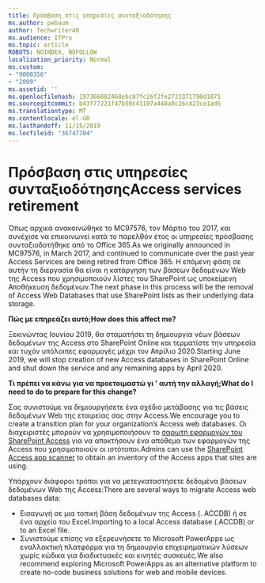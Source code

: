 ```yaml
---
title: Πρόσβαση στις υπηρεσίες συνταξιοδότησης
ms.author: pebaum
author: Techwriter40
ms.audience: ITPro
ms.topic: article
ROBOTS: NOINDEX, NOFOLLOW
localization_priority: Normal
ms.custom:
- "9000356"
- "2009"
ms.assetid: ''
ms.openlocfilehash: 197366882468ebc87fc26f2fe2733371790d1871
ms.sourcegitcommit: b43f77221f47b50c41197a448a9c26c423ce1ad5
ms.translationtype: MT
ms.contentlocale: el-GR
ms.lasthandoff: 11/15/2019
ms.locfileid: "36747784"
---
```

# <a name="access-services-retirement"></a><span data-ttu-id="12aef-102">Πρόσβαση στις υπηρεσίες συνταξιοδότησης</span><span class="sxs-lookup"><span data-stu-id="12aef-102">Access services retirement</span></span>

<span data-ttu-id="12aef-103">Όπως αρχικά ανακοινώθηκε το MC97576, τον Μάρτιο του 2017, και συνέχισε να επικοινωνεί κατά το παρελθόν έτος οι υπηρεσίες πρόσβασης συνταξιοδοτήθηκε από το Office 365.</span><span class="sxs-lookup"><span data-stu-id="12aef-103">As we originally announced in MC97576, in March 2017, and continued to communicate over the past year Access Services are being retired from Office 365.</span></span> <span data-ttu-id="12aef-104">Η επόμενη φάση σε αυτήν τη διεργασία θα είναι η κατάργηση των βάσεων δεδομένων Web της Access που χρησιμοποιούν λίστες του SharePoint ως υποκείμενη Αποθήκευση δεδομένων.</span><span class="sxs-lookup"><span data-stu-id="12aef-104">The next phase in this process will be the removal of Access Web Databases that use SharePoint lists as their underlying data storage.</span></span>

<span data-ttu-id="12aef-105">**Πώς με επηρεάζει αυτό;**</span><span class="sxs-lookup"><span data-stu-id="12aef-105">**How does this affect me?**</span></span>

<span data-ttu-id="12aef-106">Ξεκινώντας Ιουνίου 2019, θα σταματήσει τη δημιουργία νέων βάσεων δεδομένων της Access στο SharePoint Online και τερματίστε την υπηρεσία και τυχόν υπόλοιπες εφαρμογές μέχρι τον Απρίλιο 2020.</span><span class="sxs-lookup"><span data-stu-id="12aef-106">Starting June 2019, we will stop creation of new Access databases in SharePoint Online and shut down the service and any remaining apps by April 2020.</span></span>

<span data-ttu-id="12aef-107">**Τι πρέπει να κάνω για να προετοιμαστώ γι ' αυτή την αλλαγή;**</span><span class="sxs-lookup"><span data-stu-id="12aef-107">**What do I need to do to prepare for this change?**</span></span>

<span data-ttu-id="12aef-108">Σας συνιστούμε να δημιουργήσετε ένα σχέδιο μετάβασης για τις βάσεις δεδομένων Web της εταιρείας σας στην Access.</span><span class="sxs-lookup"><span data-stu-id="12aef-108">We encourage you to create a transition plan for your organization’s Access web databases.</span></span> <span data-ttu-id="12aef-109">Οι διαχειριστές μπορούν να χρησιμοποιήσουν το [σαρωτή εφαρμογών του SharePoint Access](https://github.com/SharePoint/PnP-Tools/tree/master/Solutions/SharePoint.AccessApp.Scanner) για να αποκτήσουν ένα απόθεμα των εφαρμογών της Access που χρησιμοποιούν οι ιστότοποι.</span><span class="sxs-lookup"><span data-stu-id="12aef-109">Admins can use the [SharePoint Access app scanner](https://github.com/SharePoint/PnP-Tools/tree/master/Solutions/SharePoint.AccessApp.Scanner) to obtain an inventory of the Access apps that sites are using.</span></span>

<span data-ttu-id="12aef-110">Υπάρχουν διάφοροι τρόποι για να μετεγκαταστήσετε δεδομένα βάσεων δεδομένων Web της Access:</span><span class="sxs-lookup"><span data-stu-id="12aef-110">There are several ways to migrate Access web databases data:</span></span>

- <span data-ttu-id="12aef-111">Εισαγωγή σε μια τοπική βάση δεδομένων της Access (. ACCDB) ή σε ένα αρχείο του Excel.</span><span class="sxs-lookup"><span data-stu-id="12aef-111">Importing to a local Access database (.ACCDB) or to an Excel file.</span></span>
- <span data-ttu-id="12aef-112">Συνιστούμε επίσης να εξερευνήσετε το Microsoft PowerApps ως εναλλακτική πλατφόρμα για τη δημιουργία επιχειρηματικών λύσεων χωρίς κώδικα για διαδικτυακές και κινητές συσκευές.</span><span class="sxs-lookup"><span data-stu-id="12aef-112">We also recommend exploring Microsoft PowerApps as an alternative platform to create no-code business solutions for web and mobile devices.</span></span>